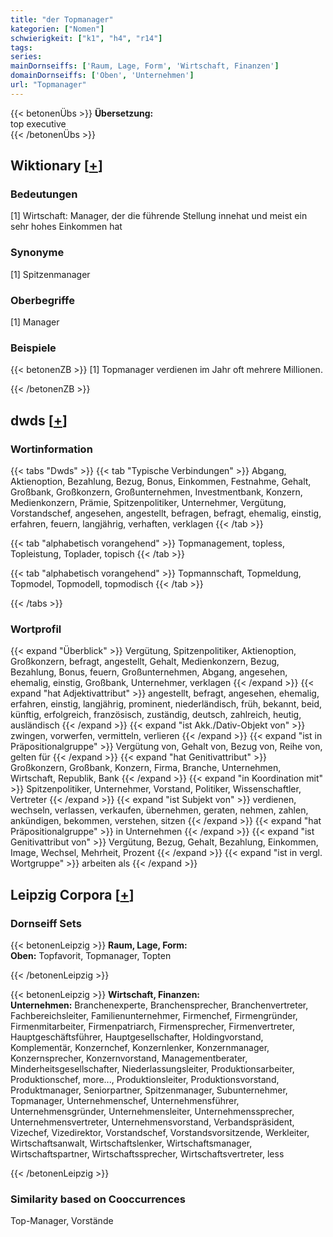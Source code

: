 ```yaml
---
title: "der Topmanager"
kategorien: ["Nomen"]
schwierigkeit: ["k1", "h4", "r14"]
tags:
series:
mainDornseiffs: ['Raum, Lage, Form', 'Wirtschaft, Finanzen']
domainDornseiffs: ['Oben', 'Unternehmen']
url: "Topmanager"
---
```


{{< betonenÜbs >}}
**Übersetzung:**  
top executive  
{{< /betonenÜbs >}}

## Wiktionary [[+](https://de.wiktionary.org/wiki/Topmanager)]

### Bedeutungen
[1] Wirtschaft: Manager, der die führende Stellung innehat und meist ein sehr hohes Einkommen hat  

### Synonyme
[1] Spitzenmanager  

### Oberbegriffe
[1] Manager  

### Beispiele
{{< betonenZB >}}
[1] Topmanager verdienen im Jahr oft mehrere Millionen.  

{{< /betonenZB >}}


## dwds [[+](https://www.dwds.de/wb/Topmanager)]

### Wortinformation
{{< tabs "Dwds" >}}
{{< tab "Typische Verbindungen" >}}
Abgang, Aktienoption, Bezahlung, Bezug, Bonus, Einkommen, Festnahme, Gehalt, Großbank, Großkonzern, Großunternehmen, Investmentbank, Konzern, Medienkonzern, Prämie, Spitzenpolitiker, Unternehmer, Vergütung, Vorstandschef, angesehen, angestellt, befragen, befragt, ehemalig, einstig, erfahren, feuern, langjährig, verhaften, verklagen
{{< /tab >}}

{{< tab "alphabetisch vorangehend" >}}
Topmanagement, topless, Topleistung, Toplader, topisch
{{< /tab >}}

{{< tab "alphabetisch vorangehend" >}}
Topmannschaft, Topmeldung, Topmodel, Topmodell, topmodisch
{{< /tab >}}

{{< /tabs >}}

### Wortprofil
{{< expand "Überblick" >}} Vergütung, Spitzenpolitiker, Aktienoption, Großkonzern, befragt, angestellt, Gehalt, Medienkonzern, Bezug, Bezahlung, Bonus, feuern, Großunternehmen, Abgang, angesehen, ehemalig, einstig, Großbank, Unternehmer, verklagen {{< /expand >}}
{{< expand "hat Adjektivattribut" >}} angestellt, befragt, angesehen, ehemalig, erfahren, einstig, langjährig, prominent, niederländisch, früh, bekannt, beid, künftig, erfolgreich, französisch, zuständig, deutsch, zahlreich, heutig, ausländisch {{< /expand >}}
{{< expand "ist Akk./Dativ-Objekt von" >}} zwingen, vorwerfen, vermitteln, verlieren {{< /expand >}}
{{< expand "ist in Präpositionalgruppe" >}} Vergütung von, Gehalt von, Bezug von, Reihe von, gelten für {{< /expand >}}
{{< expand "hat Genitivattribut" >}} Großkonzern, Großbank, Konzern, Firma, Branche, Unternehmen, Wirtschaft, Republik, Bank {{< /expand >}}
{{< expand "in Koordination mit" >}} Spitzenpolitiker, Unternehmer, Vorstand, Politiker, Wissenschaftler, Vertreter {{< /expand >}}
{{< expand "ist Subjekt von" >}} verdienen, wechseln, verlassen, verkaufen, übernehmen, geraten, nehmen, zahlen, ankündigen, bekommen, verstehen, sitzen {{< /expand >}}
{{< expand "hat Präpositionalgruppe" >}} in Unternehmen {{< /expand >}}
{{< expand "ist Genitivattribut von" >}} Vergütung, Bezug, Gehalt, Bezahlung, Einkommen, Image, Wechsel, Mehrheit, Prozent {{< /expand >}}
{{< expand "ist in vergl. Wortgruppe" >}} arbeiten als {{< /expand >}}

## Leipzig Corpora [[+](https://corpora.uni-leipzig.de/en/res?word=Topmanager&corpusId=deu_newscrawl-public_2018)]

### Dornseiff Sets
{{< betonenLeipzig >}}
**Raum, Lage, Form:**  
**Oben:** Topfavorit, Topmanager, Topten  

{{< /betonenLeipzig >}}


{{< betonenLeipzig >}}
**Wirtschaft, Finanzen:**  
**Unternehmen:** Branchenexperte, Branchensprecher, Branchenvertreter, Fachbereichsleiter, Familienunternehmer, Firmenchef, Firmengründer, Firmenmitarbeiter, Firmenpatriarch, Firmensprecher, Firmenvertreter, Hauptgeschäftsführer, Hauptgesellschafter, Holdingvorstand, Komplementär, Konzernchef, Konzernlenker, Konzernmanager, Konzernsprecher, Konzernvorstand, Managementberater, Minderheitsgesellschafter, Niederlassungsleiter, Produktionsarbeiter, Produktionschef, more..., Produktionsleiter, Produktionsvorstand, Produktmanager, Seniorpartner, Spitzenmanager, Subunternehmer, Topmanager, Unternehmenschef, Unternehmensführer, Unternehmensgründer, Unternehmensleiter, Unternehmenssprecher, Unternehmensvertreter, Unternehmensvorstand, Verbandspräsident, Vizechef, Vizedirektor, Vorstandschef, Vorstandsvorsitzende, Werkleiter, Wirtschaftsanwalt, Wirtschaftslenker, Wirtschaftsmanager, Wirtschaftspartner, Wirtschaftssprecher, Wirtschaftsvertreter, less  

{{< /betonenLeipzig >}}

### Similarity based on Cooccurrences
Top-Manager, Vorstände

